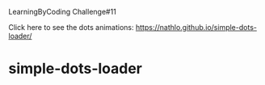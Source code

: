 LearningByCoding Challenge#11

Click here to see the dots animations: https://nathlo.github.io/simple-dots-loader/

# simple-dots-loader
